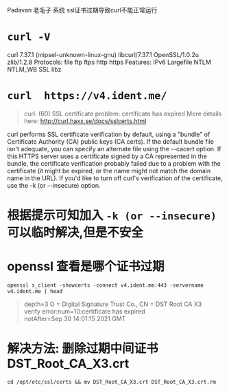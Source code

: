 Padavan 老毛子 系统 ssl证书过期导致curl不能正常运行


# `curl -V`
curl 7.37.1 (mipsel-unknown-linux-gnu) libcurl/7.37.1 OpenSSL/1.0.2u zlib/1.2.8
Protocols: file ftp ftps http https
Features: IPv6 Largefile NTLM NTLM_WB SSL libz

# `curl  https://v4.ident.me/ `
>curl: (60) SSL certificate problem: certificate has expired
More details here: http://curl.haxx.se/docs/sslcerts.html

curl performs SSL certificate verification by default, using a "bundle"
 of Certificate Authority (CA) public keys (CA certs). If the default
 bundle file isn't adequate, you can specify an alternate file
 using the --cacert option.
If this HTTPS server uses a certificate signed by a CA represented in
 the bundle, the certificate verification probably failed due to a
 problem with the certificate (it might be expired, or the name might
 not match the domain name in the URL).
If you'd like to turn off curl's verification of the certificate, use
 the -k (or --insecure) option.

# 根据提示可知加入 ` -k (or --insecure) ` 可以临时解决,但是不安全
# openssl 查看是哪个证书过期
`openssl s_client -showcerts -connect v4.ident.me:443 -servername v4.ident.me | head`
>depth=3 O = Digital Signature Trust Co., CN = DST Root CA X3<br>
 verify error:num=10:certificate has expired <br>
 notAfter=Sep 30 14:01:15 2021 GMT<br>
 

# 解决方法: 删除过期中间证书 DST_Root_CA_X3.crt
`cd /opt/etc/ssl/certs && mv DST_Root_CA_X3.crt DST_Root_CA_X3.crt.rm`

